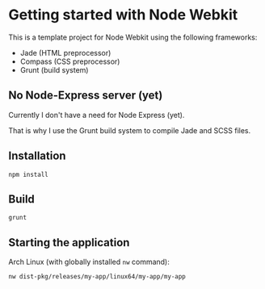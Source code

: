 # Getting started with Node Webkit

This is a template project for Node Webkit using the following frameworks:

- Jade (HTML preprocessor)
- Compass (CSS preprocessor)
- Grunt (build system)

## No Node-Express server (yet)

Currently I don't have a need for Node Express (yet).

That is why I use the Grunt build system to compile Jade and SCSS files.

## Installation

`npm install`

## Build

`grunt`

## Starting the application

Arch Linux (with globally installed `nw` command):

`nw dist-pkg/releases/my-app/linux64/my-app/my-app`
